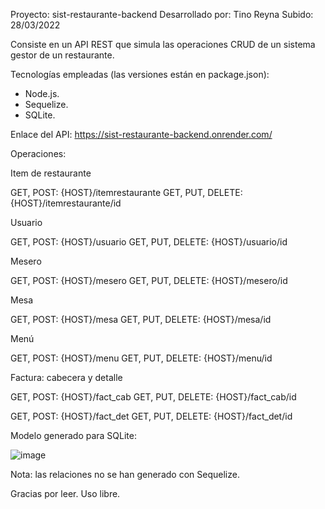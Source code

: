 Proyecto: sist-restaurante-backend
Desarrollado por: Tino Reyna
Subido: 28/03/2022

Consiste en un API REST que simula las operaciones CRUD de un sistema gestor de un restaurante.

Tecnologías empleadas (las versiones están en package.json):
- Node.js.
- Sequelize.
- SQLite.

Enlace del API: https://sist-restaurante-backend.onrender.com/

Operaciones:

Item de restaurante

GET, POST: {HOST}/itemrestaurante
GET, PUT, DELETE: {HOST}/itemrestaurante/id

Usuario

GET, POST: {HOST}/usuario
GET, PUT, DELETE: {HOST}/usuario/id

Mesero

GET, POST: {HOST}/mesero
GET, PUT, DELETE: {HOST}/mesero/id

Mesa

GET, POST: {HOST}/mesa
GET, PUT, DELETE: {HOST}/mesa/id

Menú

GET, POST: {HOST}/menu
GET, PUT, DELETE: {HOST}/menu/id

Factura: cabecera y detalle

GET, POST: {HOST}/fact_cab
GET, PUT, DELETE: {HOST}/fact_cab/id

GET, POST: {HOST}/fact_det
GET, PUT, DELETE: {HOST}/fact_det/id

Modelo generado para SQLite:

![image](https://user-images.githubusercontent.com/33553107/160494926-b4463872-f184-467b-8f13-f3959051cb0c.png)

Nota: las relaciones no se han generado con Sequelize.

Gracias por leer. Uso libre.
